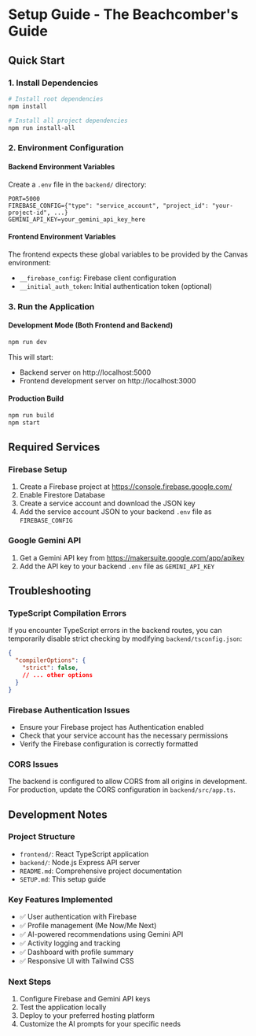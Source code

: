 # Setup Guide - The Beachcomber's Guide

## Quick Start

### 1. Install Dependencies
```bash
# Install root dependencies
npm install

# Install all project dependencies
npm run install-all
```

### 2. Environment Configuration

#### Backend Environment Variables
Create a `.env` file in the `backend/` directory:

```env
PORT=5000
FIREBASE_CONFIG={"type": "service_account", "project_id": "your-project-id", ...}
GEMINI_API_KEY=your_gemini_api_key_here
```

#### Frontend Environment Variables
The frontend expects these global variables to be provided by the Canvas environment:
- `__firebase_config`: Firebase client configuration
- `__initial_auth_token`: Initial authentication token (optional)

### 3. Run the Application

#### Development Mode (Both Frontend and Backend)
```bash
npm run dev
```

This will start:
- Backend server on http://localhost:5000
- Frontend development server on http://localhost:3000

#### Production Build
```bash
npm run build
npm start
```

## Required Services

### Firebase Setup
1. Create a Firebase project at https://console.firebase.google.com/
2. Enable Firestore Database
3. Create a service account and download the JSON key
4. Add the service account JSON to your backend `.env` file as `FIREBASE_CONFIG`

### Google Gemini API
1. Get a Gemini API key from https://makersuite.google.com/app/apikey
2. Add the API key to your backend `.env` file as `GEMINI_API_KEY`

## Troubleshooting

### TypeScript Compilation Errors
If you encounter TypeScript errors in the backend routes, you can temporarily disable strict checking by modifying `backend/tsconfig.json`:

```json
{
  "compilerOptions": {
    "strict": false,
    // ... other options
  }
}
```

### Firebase Authentication Issues
- Ensure your Firebase project has Authentication enabled
- Check that your service account has the necessary permissions
- Verify the Firebase configuration is correctly formatted

### CORS Issues
The backend is configured to allow CORS from all origins in development. For production, update the CORS configuration in `backend/src/app.ts`.

## Development Notes

### Project Structure
- `frontend/`: React TypeScript application
- `backend/`: Node.js Express API server
- `README.md`: Comprehensive project documentation
- `SETUP.md`: This setup guide

### Key Features Implemented
- ✅ User authentication with Firebase
- ✅ Profile management (Me Now/Me Next)
- ✅ AI-powered recommendations using Gemini API
- ✅ Activity logging and tracking
- ✅ Dashboard with profile summary
- ✅ Responsive UI with Tailwind CSS

### Next Steps
1. Configure Firebase and Gemini API keys
2. Test the application locally
3. Deploy to your preferred hosting platform
4. Customize the AI prompts for your specific needs 